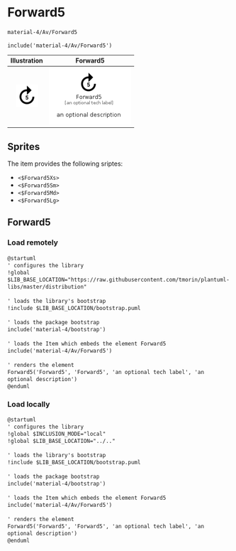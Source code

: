# Forward5


```text
material-4/Av/Forward5
```

```text
include('material-4/Av/Forward5')
```



| Illustration | Forward5 |
| :---: | :---: |
| ![illustration for Illustration](../../material-4/Av/Forward5.png) | ![illustration for Forward5](../../material-4/Av/Forward5.Local.png) |



## Sprites
The item provides the following sriptes:

- `<$Forward5Xs>`
- `<$Forward5Sm>`
- `<$Forward5Md>`
- `<$Forward5Lg>`





## Forward5

### Load remotely
```plantuml
@startuml
' configures the library
!global $LIB_BASE_LOCATION="https://raw.githubusercontent.com/tmorin/plantuml-libs/master/distribution"

' loads the library's bootstrap
!include $LIB_BASE_LOCATION/bootstrap.puml

' loads the package bootstrap
include('material-4/bootstrap')

' loads the Item which embeds the element Forward5
include('material-4/Av/Forward5')

' renders the element
Forward5('Forward5', 'Forward5', 'an optional tech label', 'an optional description')
@enduml
```

### Load locally
```plantuml
@startuml
' configures the library
!global $INCLUSION_MODE="local"
!global $LIB_BASE_LOCATION="../.."

' loads the library's bootstrap
!include $LIB_BASE_LOCATION/bootstrap.puml

' loads the package bootstrap
include('material-4/bootstrap')

' loads the Item which embeds the element Forward5
include('material-4/Av/Forward5')

' renders the element
Forward5('Forward5', 'Forward5', 'an optional tech label', 'an optional description')
@enduml
```

